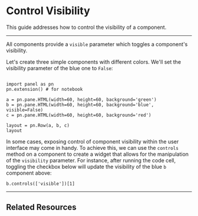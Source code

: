 # Control Visibility

This guide addresses how to control the visibility of a component.

---

All components provide a `visible` parameter which toggles a component's visibility.

Let's create three simple components with different colors. We'll set the visibility parameter of the blue one to `False`:

```{pyodide}

import panel as pn
pn.extension() # for notebook

a = pn.pane.HTML(width=60, height=60, background='green')
b = pn.pane.HTML(width=60, height=60, background='blue', visible=False)
c = pn.pane.HTML(width=60, height=60, background='red')

layout = pn.Row(a, b, c)
layout

```

In some cases, exposing control of component visibility within the user interface may come in handy. To achieve this, we can use the `controls` method on a component to create a widget that allows for the manipulation of the `visibility` parameter. For instance, after running the code cell, toggling the checkbox below will update the visibility of the blue `b` component above:

```{pyodide}
b.controls(['visible'])[1]
```

---

## Related Resources
